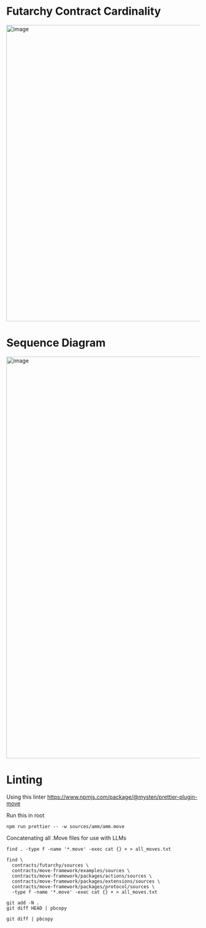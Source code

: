 # Futarchy Contract Cardinality

<img width="773" alt="image" src="https://github.com/user-attachments/assets/099f2353-a3d0-40f5-a850-c2eb3c7717e4" />


# Sequence Diagram

<img width="1048" alt="image" src="https://github.com/user-attachments/assets/707f7a38-9fce-4a98-a6af-1edd4621cd39" />


# Linting

Using this linter https://www.npmjs.com/package/@mysten/prettier-plugin-move

Run this in root
```
npm run prettier -- -w sources/amm/amm.move  
```

Concatenating all .Move files for use with LLMs 
```
find . -type f -name '*.move' -exec cat {} + > all_moves.txt
```

```
find \
  contracts/futarchy/sources \
  contracts/move-framework/examples/sources \
  contracts/move-framework/packages/actions/sources \
  contracts/move-framework/packages/extensions/sources \
  contracts/move-framework/packages/protocol/sources \
  -type f -name '*.move' -exec cat {} + > all_moves.txt
```

```
git add -N .
git diff HEAD | pbcopy
```


```
git diff | pbcopy
```